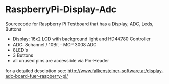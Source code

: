 # RaspberryPi-Display-Adc
Sourcecode for Raspberry Pi Testboard that has a Display, ADC, Leds, Buttons

* Display: 16x2 LCD with background light and HD44780 Controller
* ADC: 8channel / 10Bit - MCP 3008 ADC
* 8LED's
* 3 Buttons
* all unused pins are accessible via Pin-Header

for a detailed desciption see: http://www.falkensteiner-software.at/display-adc-board-fuer-raspberry-pi/

